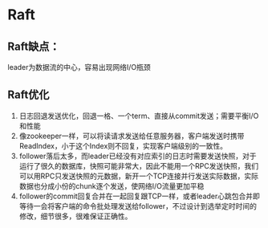 # Raft
## Raft缺点：
leader为数据流的中心，容易出现网络I/O瓶颈
## Raft优化
1. 日志回退发送优化，回退一格、一个term、直接从commit发送；需要平衡I/O和性能
2. 像zookeeper一样，可以将读请求发送给任意服务器，客户端发送时携带ReadIndex，小于这个Index则不回复，实现客户端级别的一致性。
3. follower落后太多，而leader已经没有对应索引的日志时需要发送快照，对于运行了很久的数据库，快照可能非常大，因此不能用一个RPC发送快照，我们可以用RPC只发送快照的元数据，新开一个TCP连接并行发送实际数据，实际数据也分成小份的chunk逐个发送，使网络I/O流量更加平稳
4. follower的commit回复合并在一起回复跟TCP一样，或者leader心跳包合并即等待一会将客户端的命令批处理发送给follower，不过设计到选举定时时间的修改，细节很多，很难保证正确性。